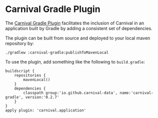# Carnival Gradle Plugin

The [Carnival Gradle Plugin](https://plugins.gradle.org/plugin/io.github.carnival-data.carnival) facilitates the inclusion of Carnival in an application built by Gradle by adding a consistent set of dependencies.

The plugin can be built from source and deployed to your local maven repository by:

```
./gradlew :carnival-gradle:publishToMavenLocal
```

To use the plugin, add something like the following to `build.gradle`:

```
buildscript {
    repositories {
        mavenLocal()
    }
    dependencies {
        classpath group:'io.github.carnival-data', name:'carnival-gradle', version:'0.2.7'
    }
}
apply plugin: 'carnival.application'
```
